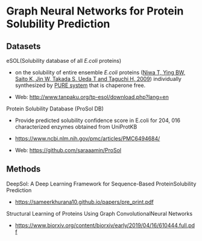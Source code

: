 # Graph Neural Networks for Protein Solubility Prediction

## Datasets

eSOL(Solubility database of all *E.coli* proteins)

-   on the solubility of entire ensemble *E.coli* proteins ([Niwa T, Ying BW, Saito K, Jin W, Takada S, Ueda T and Taguchi H, 2009](http://www.pnas.org/content/106/11/4201.long)) individually synthesized by [PURE system](http://www.ncbi.nlm.nih.gov/pubmed/11479568?ordinalpos=4&itool=EntrezSystem2.PEntrez.Pubmed.Pubmed_ResultsPanel.Pubmed_DefaultReportPanel.Pubmed_RVDocSum) that is chaperone free.

-   Web: http://www.tanpaku.org/tp-esol/download.php?lang=en



Protein Solubility Database (ProSol DB)

-   Provide predicted solubility confidence score in E.coli for 204, 016 characterized enzymes obtained from UniProtKB

-   https://www.ncbi.nlm.nih.gov/pmc/articles/PMC6494684/

-   Web: https://github.com/saraaamin/ProSol

## Methods

DeepSol: A Deep Learning Framework for Sequence-Based ProteinSolubility Prediction

-   https://sameerkhurana10.github.io/papers/pre_print.pdf

Structural Learning of Proteins Using Graph ConvolutionalNeural Networks

-   https://www.biorxiv.org/content/biorxiv/early/2019/04/16/610444.full.pdf





